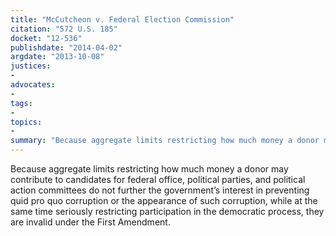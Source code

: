 ```yaml
---
title: "McCutcheon v. Federal Election Commission"
citation: "572 U.S. 185"
docket: "12-536"
publishdate: "2014-04-02"
argdate: "2013-10-08"
justices:
- 
advocates:
- 
tags:
- 
topics:
- 
summary: "Because aggregate limits restricting how much money a donor may contribute to candidates for federal office, political parties, and political action committees do not further the government’s interest in preventing quid pro quo corruption or the appearance of such corruption, while at the same time seriously restricting participation in the democratic process, they are invalid under the First Amendment."
---
```

Because aggregate limits restricting how much money a donor may contribute to candidates for federal office, political parties, and political action committees do not further the government’s interest in preventing quid pro quo corruption or the appearance of such corruption, while at the same time seriously restricting participation in the democratic process, they are invalid under the First Amendment.

